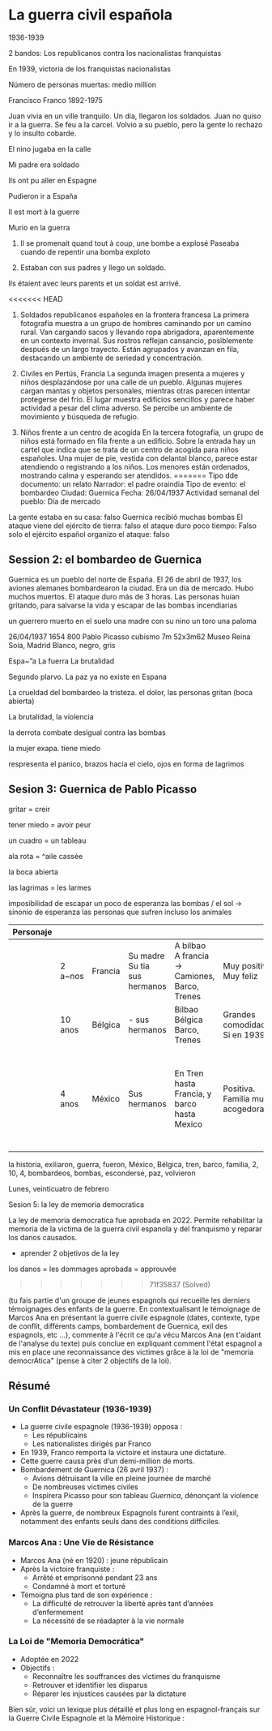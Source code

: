 # La guerra civil española

1936-1939

2 bandos: 
Los republicanos contra los nacionalistas franquistas

En 1939, victoria de los franquistas nacionalistas

Número de personas muertas: medio million

Francisco Franco 1892-1975


Juan vivia en un ville tranquilo. Un día, llegaron los soldados. Juan no quiso ir a la guerra. 
Se feu a la carcel. Volvio a su pueblo, pero la gente lo rechazo y lo insulto cobarde.

El nino jugaba en la calle

Mi padre era soldado

Ils ont pu aller en Espagne

Pudieron ir a España

Il est mort à la guerre

Murio en la guerra

1) Il se promenait quand tout à coup, une bombe a explosé 
Paseaba cuando de repentir una bomba exploto

2) Estaban con sus padres y llego un soldado.

Ils étaient avec leurs parents et un soldat est arrivé.

<<<<<<< HEAD
1. Soldados republicanos españoles en la frontera francesa
   La primera fotografía muestra a un grupo de hombres caminando por un camino rural. Van cargando sacos y llevando ropa abrigadora, aparentemente en un contexto invernal. Sus rostros reflejan cansancio, posiblemente después de un largo trayecto. Están agrupados y avanzan en fila, destacando un ambiente de seriedad y concentración.

2. Civiles en Pertús, Francia
   La segunda imagen presenta a mujeres y niños desplazándose por una calle de un pueblo. Algunas mujeres cargan mantas y objetos personales, mientras otras parecen intentar protegerse del frío. El lugar muestra edificios sencillos y parece haber actividad a pesar del clima adverso. Se percibe un ambiente de movimiento y búsqueda de refugio.

3. Niños frente a un centro de acogida
   En la tercera fotografía, un grupo de niños está formado en fila frente a un edificio. Sobre la entrada hay un cartel que indica que se trata de un centro de acogida para niños españoles. Una mujer de pie, vestida con delantal blanco, parece estar atendiendo o registrando a los niños. Los menores están ordenados, mostrando calma y esperando ser atendidos.
=======
Tipo dde documento: un relato
Narrador: el padre oraindia
Tipo de evento: el bombardeo
Ciudad: Guernica
Fecha: 26/04/1937
Actividad semanal del pueblo: Día de mercado

La gente estaba en su casa: falso
Guernica recibió muchas bombas
El ataque viene del ejército de tierra: falso
el ataque duro poco tiempo: Falso
solo el ejército español organizo el ataque: falso

## Session 2: el bombardeo de Guernica

Guernica es un pueblo del norte de España. El 26 de abril de 1937, los aviones alemanes bombardearon la ciudad. Era un día de mercado. Hubo muchos muertos.
El ataque duro más de 3 horas. Las personas huian gritando, para salvarse la vida y escapar de las bombas incendiarias

un guerrero muerto en el suelo
una madre con su nino
un toro
una paloma

26/04/1937
1654
800
Pablo Picasso
cubismo
7m 52x3m62
Museo Reina Soia, Madrid
Blanco, negro, gris

Espa~”a
La fuerra
La brutalidad

Segundo plarvo. La paz ya no existe en Espana

La crueldad del bombardeo la tristeza. el dolor, las personas gritan (boca abierta)

La brutalidad, la violencia

la derrota combate desigual contra las bombas

la mujer exapa. tiene miedo

respresenta el panico, brazos hacia el cielo, ojos en forma de lagrimos

## Sesion 3: Guernica de Pablo Picasso

gritar = creir

tener miedo = avoir peur

un cuadro = un tableau

ala rota = ^aile cassée

la boca abierta

las lagrimas = les larmes




imposibilidad de escapar
un poco de esperanza
las bombas / el sol -> sinonio de esperanza
las personas que sufren incluso los animales






















| Personaje |         |         |                                            |                                                       |                                    |                                                    |                                                                                              |
|-----------|---------|---------|--------------------------------------------|-------------------------------------------------------|------------------------------------|----------------------------------------------------|----------------------------------------------------------------------------------------------|
|           | 2 a~nos | Francia | Su madre <br /> Su tia <br /> sus hermanos | A bilbao<br/>A francia<br/>-> Camiones, Barco, Trenes | Muy positiva<br/>Muy feliz         | Si, en 1939<br/>Definitivo<br/>época mas tranquila | Tenia que esconderse de las bombas                                                           |
|           | 10 anos | Bélgica | - sus hermanos                             | Bilbao<br/>Bélgica<br/>Barco, Trenes                  | Grandes comodidades<br/>Si en 1939 | Si, en 1939                                        | Bombardeos                                                                                   |
|           | 4 anos  | México  | Sus hermanos                               | En Tren hasta Francia, y barco hasta Mexico           | Positiva. Familia muy acogedora    | Si, de viaje                                       | El ululan de las sirenas que alertaban de los bombardeos, y el silbido de las bombas al caer |


la historia, exiliaron, guerra, fueron, México, Bélgica, tren, barco, familia, 2, 10, 4, bombardeos, bombas, esconderse, paz, volvieron


Lunes, veinticuatro de febrero

Sesion 5: la ley de memoria democratica

La ley de memoria democratica fue aprobada en 2022. Permite rehabilitar la memoria de la victima de la guerra
civil espanola y del franquismo y reparar los danos causados.

+ aprender 2 objetivos de la ley


los danos = les dommages
aprobada = approuvée

>>>>>>> 71f35837 (Solved)

(tu fais partie d'un groupe de jeunes espagnols qui recueille les derniers témoignages des enfants de la guerre. En contextualisant le témoignage de Marcos Ana en présentant la guerre civile espagnole (dates, contexte, type de conflit, différents camps, bombardement de Guernica, exil des espagnols, etc ...), commente à l'écrit ce qu'a vécu Marcos Ana (en t'aidant de l'analyse du texte) puis conclue en expliquant comment l'état espagnol a mis en place une reconnaissance des victimes grâce à la loi de "memoria democrAtica" (pense à citer 2 objectifs de la loi).

## Résumé

### Un Conflit Dévastateur (1936-1939)

- La guerre civile espagnole (1936-1939) opposa :
  - Les républicains
  - Les nationalistes dirigés par Franco
- En 1939, Franco remporta la victoire et instaura une dictature.
- Cette guerre causa près d’un demi-million de morts.
- Bombardement de Guernica (26 avril 1937) :
  - Avions détruisant la ville en pleine journée de marché
  - De nombreuses victimes civiles
  - Inspirera Picasso pour son tableau *Guernica*, dénonçant la violence de la guerre
- Après la guerre, de nombreux Espagnols furent contraints à l’exil, notamment des enfants seuls dans des conditions difficiles.

### Marcos Ana : Une Vie de Résistance

- Marcos Ana (né en 1920) : jeune républicain
- Après la victoire franquiste :
  - Arrêté et emprisonné pendant 23 ans
  - Condamné à mort et torturé
- Témoigna plus tard de son expérience :
  - La difficulté de retrouver la liberté après tant d’années d’enfermement
  - La nécessité de se réadapter à la vie normale

### La Loi de "Memoria Democrática"

- Adoptée en 2022
- Objectifs :
  - Reconnaître les souffrances des victimes du franquisme
  - Retrouver et identifier les disparus
  - Réparer les injustices causées par la dictature

Bien sûr, voici un lexique plus détaillé et plus long en espagnol-français sur la Guerre Civile Espagnole et la Mémoire Historique :




